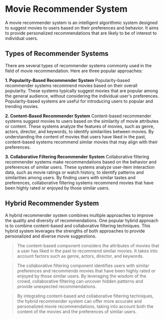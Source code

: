 # Movie Recommender System
A movie recommender system is an intelligent algorithmic system designed to suggest movies to users based on their preferences and behavior. It aims to provide personalized recommendations that are likely to be of interest to individual users.

## Types of Recommender Systems
There are several types of recommender systems commonly used in the field of movie recommendation. Here are three popular approaches:

**1. Popularity-Based Recommender System**
Popularity-based recommender systems recommend movies based on their overall popularity. These systems typically suggest movies that are popular among the general audience, without considering the individual user's preferences. Popularity-based systems are useful for introducing users to popular and trending movies.

**2. Content-Based Recommender System**
Content-based recommender systems suggest movies to users based on the similarity of movie attributes or content. These systems analyze the features of movies, such as genre, actors, director, and keywords, to identify similarities between movies. By understanding the content of movies that users have liked in the past, content-based systems recommend similar movies that may align with their preferences.

**3. Collaborative Filtering Recommender System**
Collaborative filtering recommender systems make recommendations based on the behavior and preferences of similar users. These systems analyze user-item interaction data, such as movie ratings or watch history, to identify patterns and similarities among users. By finding users with similar tastes and preferences, collaborative filtering systems recommend movies that have been highly rated or enjoyed by those similar users.

## Hybrid Recommender System
A hybrid recommender system combines multiple approaches to improve the quality and diversity of recommendations. One popular hybrid approach is to combine content-based and collaborative filtering techniques. This hybrid system leverages the strengths of both approaches to provide personalized and diverse movie suggestions.

> The content-based component considers the attributes of movies that a user has liked in the past to recommend similar movies. It takes into account factors such as genre, actors, director, and keywords.

> The collaborative filtering component identifies users with similar preferences and recommends movies that have been highly rated or enjoyed by those similar users. By leveraging the wisdom of the crowd, collaborative filtering can uncover hidden patterns and provide unexpected recommendations.

> By integrating content-based and collaborative filtering techniques, the hybrid recommender system can offer more accurate and personalized movie recommendations, taking into account both the content of the movies and the preferences of similar users.
